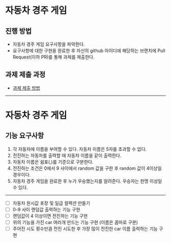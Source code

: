 # 자동차 경주 게임
## 진행 방법
* 자동차 경주 게임 요구사항을 파악한다.
* 요구사항에 대한 구현을 완료한 후 자신의 github 아이디에 해당하는 브랜치에 Pull Request(이하 PR)를 통해 과제를 제출한다.

## 과제 제출 과정
* [과제 제출 방법](https://github.com/next-step/nextstep-docs/tree/master/precourse)

---

# 자동차 경주 게임
## 기능 요구사항
1. 각 자동차에 이름을 부여할 수 있다. 자동차 이름은 5자를 초과할 수 없다.
2. 전진하는 자동차를 출력할 때 자동차 이름을 같이 출력한다.
3. 자동차 이름은 쉼표(,)를 기준으로 구분한다.
4. 전진하는 조건은 0에서 9 사이에서 random 값을 구한 후 random 값이 4이상일 경우이다.
5. 자동차 경주 게임을 완료한 후 누가 우승했는지를 알려준다. 우승자는 한명 이상일 수 있다.
---

- [ ] 자동차 원시값 포장 및 일급 컬렉션 만들기
- [ ] 0-9 사이 랜덤값 출력하는 기능 구현
- [ ] 랜덤값이 4 이상이면 전진하는 기능 구현
- [ ] 위의 기능을 가진 car 여러개 만드는 기능 구현 (이름은 콤마로 구분)
- [ ] 주어진 시도 횟수만큼 전진 시도한 후 가장 많이 전진한 car 이름 출력하는 기능 구현